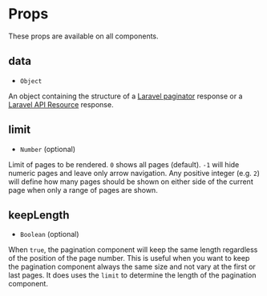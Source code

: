# Props

These props are available on all components.

## data 

* `Object`

An object containing the structure of a [Laravel paginator](https://laravel.com/docs/9.x/pagination) response or a [Laravel API Resource](https://laravel.com/docs/9.x/eloquent-resources) response. 

## limit 

* `Number` (optional) 

Limit of pages to be rendered. `0` shows all pages (default). `-1` will hide numeric pages and leave only arrow navigation. Any positive integer (e.g. `2`) will define how many pages should be shown on either side of the current page when only a range of pages are shown.

## keepLength

* `Boolean` (optional)

When `true`, the pagination component will keep the same length regardless of the position of the page number. This is useful when you want to keep the pagination component always the same size and not vary at the first or last pages. It does uses the `limit` to determine the length of the pagination component.
